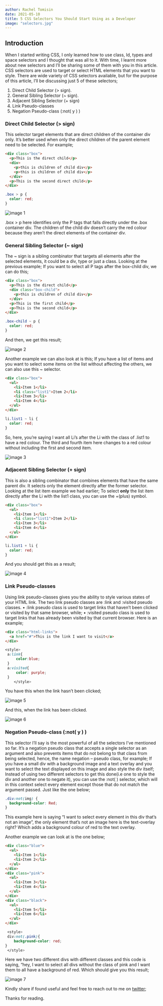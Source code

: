 ```yaml
---
author: Rachel Tomisin
date: 2021-05-10
title: 5 CSS Selectors You Should Start Using as a Developer
image: "selectors.jpg"
---
```


## **Introduction**

When I started writing CSS, I only learned how to use class, Id, types and space selectors and I thought that was all to it. With time, I learnt more about new selectors and I’ll be sharing some of them with you in this article.
CSS selectors are used to target or select HTML elements that you want to style. There are wide variety of CSS selectors available, but for the purpose of this article, I’ll be discussing just 5 of these selectors;

1. Direct Child Selector (> sign).
2. General Sibling Selector (~ sign).
3. Adjacent Sibling Selector (+ sign)
4. Link Pseudo-classes
5. Negation Pseudo-class (:not( y ) )

### **Direct Child Selector (> sign)**

This selector target elements that are direct children of the container div only. It’s better used when only the direct children of the parent element need to be selected. For example;

```html
<div class="box">
  <p>This is the direct child</p>
  <div>
    <p>this is children of child div</p>
    <p>this is children of child div</p>
  </div>
  <p>This is the second direct child</p>
</div>
```

```css
.box > p {
  color: red;
}
```

![image 1](../../images/css-selectors/1selector.png)

.box > p here identifies only the P tags that falls directly under the .box container div.
The children of the child div doesn’t carry the red colour because they aren’t the direct elements of the container div.

### **General Sibling Selector (~ sign)**

The ~ sign is a sibling combinator that targets all elements after the selected elements, it could be a div, type or just a class. Looking at the previous example; If you want to select all P tags after the box-child div, we can do this;

```html
<div class="box">
  <p>This is the direct child</p>
  <div class="box-child">
    <p>this is children of child div</p>
  </div>
  <p>This is the first child</p>
  <p>This is the second child</p>
</div>
```

```css
.box-child ~ p {
  color: red;
}
```

And then, we get this result;

![image 2](../../images/css-selectors/2selector.png)

Another example we can also look at is this;
If you have a list of items and you want to select some items on the list without affecting the others, we can also use this ~ selector.

```html
<div class="box">
  <ul>
    <li>Item 1</li>
    <li class="list1">Item 2</li>
    <li>Item 3</li>
    <li>Item 4</li>
  </ul>
</div>
```

```css
li.list1 ~ li {
  color: red;
}
```

So, here, you’re saying I want all Li’s after the Li with the class of .list1 to have a red colour. The third and fourth item here changes to a red colour without including the first and second item.

![image 3](../../images/css-selectors/3selector.png)

### **Adjacent Sibling Selector (+ sign)**

This is also a sibling combinator that combines elements that have the same parent div. It selects only the element directly after the former selector.
Looking at the list item example we had earlier; To select **only** the list item directly after the Li with the list1 class, you can use the +(plus) symbol.

```html
<div class="box">
  <ul>
    <li>Item 1</li>
    <li class="list1">Item 2</li>
    <li>Item 3</li>
    <li>Item 4</li>
  </ul>
</div>
```

```css
li.list1 + li {
  color: red;
}
```

And you should get this as a result;

![image 4](../../images/css-selectors/img4.png)

### **Link Pseudo-classes**

Using link pseudo-classes gives you the ability to style various states of your HTML link. The two link pseudo classes are :link and :visited pseudo classes.
• :link pseudo class is used to target links that haven’t been clicked or visited by that same browser, while;
• :visited pseudo class is used to target links that has already been visited by that current browser.
Here is an example;

```html
<div class="html-links">
  <a href="#">This is the link I want to visit</a>
</div>
```

```css
<style>
 a:link{
     color:blue;
 }
 a:visited{
     color: purple;
 }
    </style>
```

You have this when the link hasn’t been clicked;

![image 5](../../images/css-selectors/img5.png)

And this, when the link has been clicked.

![image 6](../../images/css-selectors/img6.png)

### **Negation Pseudo-class (:not( y ) )**

This selector I’ll say is the most powerful of all the selectors I’ve mentioned so far. It’s a negation pseudo class that accepts a single selector as an argument and also prevents items that do not belong to that class from being selected, hence, the name negation – pseudo class, for example;
If you have a small div with a background image and a text overlay and you want to select the text displayed on this image and also style the div itself; Instead of using two different selectors to get this done(i.e one to style the div and another one to negate it), you can use the :not( ) selector, which will in this context select every element except those that do not match the argument passed. Just like the one below;

```css
.div:not(img) {
  background-color: Red;
}
```

This example here is saying “I want to select every element in this div that’s not an image”, the only element that’s not an image here is the text-overlay right? Which adds a background colour of red to the text overlay.

Another example we can look at is the one below;

```html
<div class="blue">
  <ul>
    <li>Item 1</li>
    <li>Item 2</li>
  </ul>
</div>
<div class="pink">
  <ul>
    <li>Item 3</li>
    <li>Item 4</li>
  </ul>
</div>
<div class="black">
  <ul>
    <li>Item 5</li>
    <li>Item 6</li>
  </ul>
</div>
```

```css
 <style>
 div:not(.pink){
    background-color: red;
}
 </style>
```

Here we have two different divs with different classes and this code is saying, “hey, I want to select all divs without the class of pink and I want them to all have a background of red. Which should give you this result;

![image 7](../../images/css-selectors/img7.png)

Kindly share if found useful and feel free to reach out to me on [twitter](https://twitter.com/racheltomidev);

Thanks for reading.
